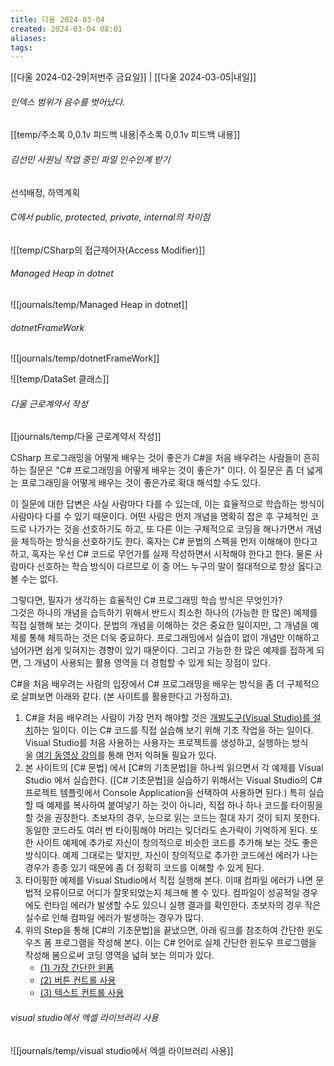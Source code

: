 ```yaml
---
title: 다울 2024-03-04
created: 2024-03-04 08:01
aliases: 
tags:
---
```

[[다울 2024-02-29|저번주 금요일]] | [[다울 2024-03-05|내일]]
###### 인덱스 범위가 음수를 벗어났다.

[[temp/주소록 0,0.1v 피드백 내용|주소록 0,0.1v 피드백 내용]]

###### 김선민 사원님 작업 중인 파일 인수인계 받기
선석배정, 하역계획

###### C에서 public, protected, private, internal의 차이점
![[temp/CSharp의 접근제어자(Access Modifier)]]

###### Managed Heap in dotnet
![[journals/temp/Managed Heap in dotnet]]

###### dotnetFrameWork
![[journals/temp/dotnetFrameWork]]

![[temp/DataSet 클래스]]

###### 다울 근로계약서 작성
[[journals/temp/다울 근로계약서 작성]]


CSharp 프로그래밍을 어떻게 배우는 것이 좋은가
C#을 처음 배우려는 사람들이 흔히 하는 질문은 "C# 프로그래밍을 어떻게 배우는 것이 좋은가" 이다. 이 질문은 좀 더 넓게는 프로그래밍을 어떻게 배우는 것이 좋은가로 확대 해석할 수도 있다.

이 질문에 대한 답변은 사실 사람마다 다를 수 있는데, 이는 효율적으로 학습하는 방식이 사람마다 다를 수 있기 때문이다. 어떤 사람은 먼저 개념을 명확히 잡은 후 구체적인 코드로 나가가는 것을 선호하기도 하고, 또 다른 이는 구체적으로 코딩을 해나가면서 개념을 체득하는 방식을 선호하기도 한다. 혹자는 C# 문법의 스펙을 먼저 이해해야 한다고 하고, 혹자는 우선 C# 코드로 무언가를 실제 작성하면서 시작해야 한다고 한다. 물론 사람마다 선호하는 학습 방식이 다르므로 이 중 어느 누구의 말이 절대적으로 항상 옳다고 볼 수는 없다.

그렇다면, 필자가 생각하는 효율적인 C# 프로그래밍 학습 방식은 무엇인가?  
그것은 하나의 개념을 습득하기 위해서 반드시 최소한 하나의 (가능한 한 많은) 예제를 직접 실행해 보는 것이다. 문법의 개념을 이해하는 것은 중요한 일이지만, 그 개념을 예제를 통해 체득하는 것은 더욱 중요하다. 프로그래밍에서 실습이 없이 개념만 이해하고 넘어가면 쉽게 잊혀지는 경향이 있기 때문이다. 그리고 가능한 한 많은 예제를 접하게 되면, 그 개념이 사용되는 활용 영역을 더 경험할 수 있게 되는 장점이 있다.

C#을 처음 배우려는 사람의 입장에서 C# 프로그래밍을 배우는 방식을 좀 더 구체적으로 살펴보면 아래와 같다. (본 사이트를 활용한다고 가정하고).

1. C#을 처음 배우려는 사람이 가장 먼저 해야할 것은 [개발도구(Visual Studio)를 설치](http://www.csharpstudy.com/CSharp/CSharp-Intro.aspx)하는 일이다. 이는 C# 코드를 직접 실습해 보기 위해 기초 작업을 하는 일이다.  
    Visual Studio를 처음 사용하는 사용자는 프로젝트를 생성하고, 실행하는 방식을 [여기 동영상 강의](http://www.csharpstudy.com/video/showvideo.aspx?id=1101)를 통해 먼저 익혀둘 필요가 있다.
2. 본 사이트의 [C# 문법] 에서 [C#의 기초문법]을 하나씩 읽으면서 각 예제를 Visual Studio 에서 실습한다. ([C# 기초문법]을 실습하기 위해서는 Visual Studio의 C# 프로젝트 템플릿에서 Console Application을 선택하여 사용하면 된다.) 특히 실습할 때 예제를 복사하여 붙여넣기 하는 것이 아니라, 직접 하나 하나 코드를 타이핑을 할 것을 권장한다. 초보자의 경우, 눈으로 읽는 코드는 절대 자기 것이 되지 못한다. 동일한 코드라도 여러 번 타이핑해야 머리는 잊더라도 손가락이 기억하게 된다. 또한 사이트 예제에 추가로 자신이 창의적으로 비슷한 코드를 추가해 보는 것도 좋은 방식이다. 예제 그대로는 맞지만, 자신이 창의적으로 추가한 코드에선 에러가 나는 경우가 종종 있기 때문에 좀 더 정확히 코드를 이해할 수 있게 된다.
3. 타이핑한 예제를 Visual Studio에서 직접 실행해 본다. 이때 컴파일 에러가 나면 문법적 오류이므로 어디가 잘못되었는지 체크해 볼 수 있다. 컴파일이 성공적일 경우에도 런타임 에러가 발생할 수도 있으니 실행 결과를 확인한다. 초보자의 경우 작은 실수로 인해 컴파일 에러가 발생하는 경우가 많다.
4. 위의 Step을 통해 [C#의 기초문법]을 끝냈으면, 아래 링크를 참조하여 간단한 윈도우즈 폼 프로그램을 작성해 본다. 이는 C# 언어로 실제 간단한 윈도우 프로그램을 작성해 봄으로써 코딩 영역을 넓혀 보는 의미가 있다.
    - [(1) 가장 간단한 윈폼](http://www.csharpstudy.com/WinForms/WinForms-Intro.aspx)
    - [(2) 버튼 컨트롤 사용](http://www.csharpstudy.com/WinForms/WinForms-button.aspx)
    - [(3) 텍스트 컨트롤 사용](http://www.csharpstudy.com/WinForms/WinForms-textbox.aspx)


###### visual studio에서 엑셀 라이브러리 사용
![[journals/temp/visual studio에서 엑셀 라이브러리 사용]]




